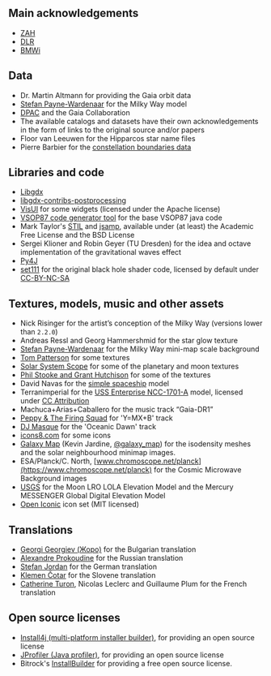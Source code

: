 ## Main acknowledgements

-  [ZAH](https://www.zah.uni-heidelberg.de/ari/)
-  [DLR](https://www.dlr.de/)
-  [BMWi](https://www.bmwi.de)

## Data

-  Dr. Martin Altmann for providing the Gaia orbit data
-  [Stefan Payne-Wardenaar](https://twitter.com/StefanPWinc) for the Milky Way model
-  [DPAC](https://www.cosmos.esa.int/web/gaia/dpac/consortium) and the Gaia Collaboration
-  The available catalogs and datasets have their own acknowledgements in the form of links to the original source and/or papers
-  Floor van Leeuwen for the Hipparcos star name files
-  Pierre Barbier for the [constellation boundaries data](https://pbarbier.com/constellations/boundaries.html)

## Libraries and code

-  [Libgdx](https://libgdx.badlogicgames.com)
-  [libgdx-contribs-postprocessing](https://github.com/manuelbua/libgdx-contribs/tree/master/postprocessing)
-  [VisUI](https://github.com/kotcrab/vis-editor/wiki/VisUI) for some widgets (licensed under the Apache license)
-  [VSOP87 code generator tool](https://neoprogrammics.com/vsop87/source_code_generator_tool/) for the base VSOP87 java code
-  Mark Taylor's [STIL](http://www.star.bristol.ac.uk/~mbt/stil/) and [jsamp](http://www.star.bristol.ac.uk/~mbt/jsamp/), available under (at least) the Academic Free License and the BSD License
-  Sergei Klioner and Robin Geyer (TU Dresden) for the idea and octave implementation of the gravitational waves effect
-  [Py4J](https://www.py4j.org)
-  [set111](https://www.shadertoy.com/view/tsBXW3) for the original black hole shader code, licensed by default under [CC-BY-NC-SA](https://www.shadertoy.com/view/tsBXW3)


## Textures, models, music and other assets

-  Nick Risinger for the artist’s conception of the Milky Way (versions lower than `2.2.0`)
-  Andreas Ressl and Georg Hammershmid for the star glow texture
-  [Stefan Payne-Wardenaar](https://twitter.com/StefanPWinc) for the Milky Way mini-map scale background
-  [Tom Patterson](www.shadedrelief.com) for some textures
-  [Solar System Scope](https://www.solarsystemscope.com/) for some of the planetary and moon textures
-  [Phil Stooke and Grant Hutchison](https://www.classe.cornell.edu/~seb/celestia/hutchison/index-125.html) for some of the textures
-  David Navas for the [simple spaceship](https://www.blendswap.com/user/DeNapes) model
-  Terranimperial for the [USS Enterprise NCC-1701-A](https://sketchfab.com/models/75156f5812e34342a3dd5c2ba394d4ed) model, licensed under [CC Attribution](https://creativecommons.org/licenses/by/4.0/)
-  Machuca+Arias+Caballero for the music track “Gaia-DR1”
-  [Peppy & The Firing Squad](https://sampleswap.org/artist/xnoybis#contact) for 'Y=MX+B' track
-  [DJ Masque](https://sampleswap.org/artist/djmasque) for the 'Oceanic Dawn' track
-  [icons8.com](https://icons8.com) for some icons
-  [Galaxy Map](https://galaxymap.org/) (Kevin Jardine, [@galaxy_map](https://twitter.com/galaxy_map)) for the isodensity meshes and the solar neighbourhood minimap images.
-  ESA/Planck/C. North, [www.chromoscope.net/planck](https://www.chromoscope.net/planck) for the Cosmic Microwave Background images
-  [USGS](https://astrogeology.usgs.gov) for the Moon LRO LOLA Elevation Model and the Mercury MESSENGER Global Digital Elevation Model
-  [Open Iconic](https://github.com/iconic/open-iconic) icon set (MIT licensed)

## Translations

-  [Georgi Georgiev (Жоро)](mailto:g.georgiev.shumen@gmail.com) for the Bulgarian translation
-  [Alexandre Prokoudine](https://librearts.org) for the Russian translation
-  [Stefan Jordan](mailto:jordan@ari.uni-heidelberg.de) for the German translation
-  [Klemen Čotar](mailto:klemen.cotar@fmf.uni-lj.si) for the Slovene translation
-  [Catherine Turon](mailto:cacatherine.turon@obspm.fr), Nicolas Leclerc and Guillaume Plum for the French translation

## Open source licenses

-  [Install4j (multi-platform installer builder)](https://www.ej-technologies.com/products/install4j/overview.html), for providing an open source license
-  [JProfiler (Java profiler)](https://www.ej-technologies.com/products/jprofiler/overview.html), for providing an open source license
-  Bitrock's [InstallBuilder](https://installbuilder.bitrock.com/) for providing a free open source license.
